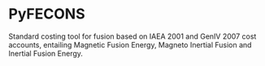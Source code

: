 # PyFECONS
Standard costing tool for fusion based on IAEA 2001 and GenIV 2007 cost accounts, entailing Magnetic Fusion Energy, Magneto Inertial Fusion and Inertial Fusion Energy.
